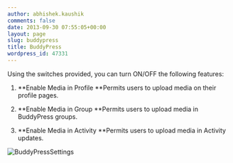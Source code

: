 ```yaml
---
author: abhishek.kaushik
comments: false
date: 2013-09-30 07:55:05+00:00
layout: page
slug: buddypress
title: BuddyPress
wordpress_id: 47331
---
```


Using the switches provided, you can turn ON/OFF the following features:



	
  1. **Enable Media in Profile
**Permits users to upload media on their profile pages.

	
  2. **Enable Media in Group
**Permits users to upload media in BuddyPress groups.

	
  3. **Enable Media in Activity
**Permits users to upload media in Activity updates.


![BuddyPressSettings](https://rtcamp.com/wp-content/uploads/2013/09/BuddyPressSettings.png)
